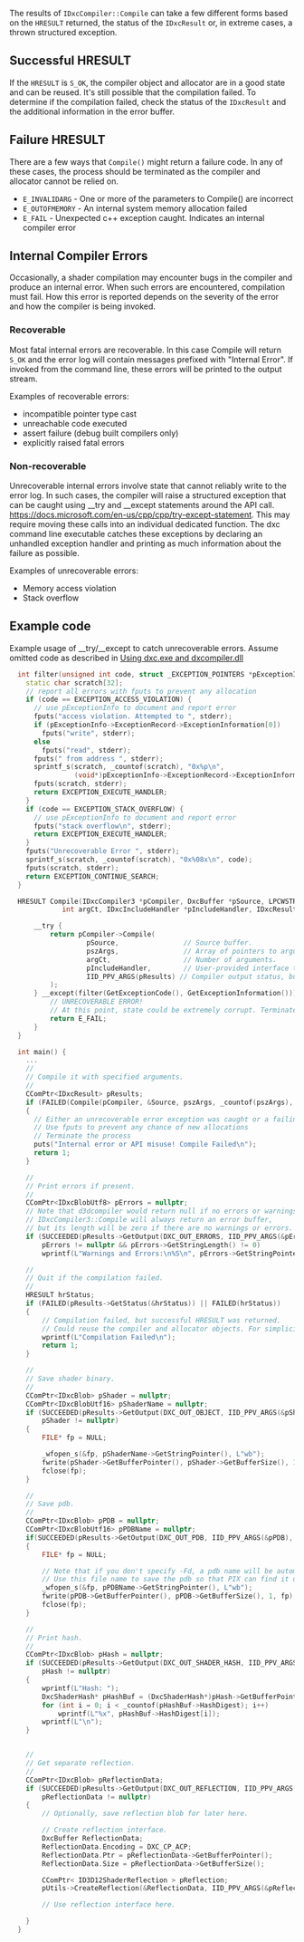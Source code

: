 The results of `IDxcCompiler::Compile` can take a few different forms based on the `HRESULT` returned, the status of the `IDxcResult` or, in extreme cases, a thrown structured exception.

## Successful HRESULT

If the `HRESULT` is `S_OK`, the compiler object and allocator are in a good state and can be reused. It's still possible that the compilation failed. To determine if the compilation failed, check the status of the `IDxcResult` and the additional information in the error buffer.

## Failure HRESULT

There are a few ways that `Compile()` might return a failure code. In any of these cases, the process should be terminated as the compiler and allocator cannot be relied on.

* `E_INVALIDARG` - One or more of the parameters to Compile() are incorrect
* `E_OUTOFMEMORY` - An internal system memory allocation failed
* `E_FAIL` - Unexpected c++ exception caught. Indicates an internal compiler error

## Internal Compiler Errors
Occasionally, a shader compilation may encounter bugs in the compiler and produce an internal error. When such errors are encountered, compilation must fail. How this error is reported depends on the severity of the error and how the compiler is being invoked.

### Recoverable
Most fatal internal errors are recoverable. In this case Compile will return `S_OK` and the error log will contain messages prefixed with "Internal Error". If invoked from the command line, these errors will be printed to the output stream.

Examples of recoverable errors:

* incompatible pointer type cast
* unreachable code executed
* assert failure (debug built compilers only)
* explicitly raised fatal errors

### Non-recoverable
Unrecoverable internal errors involve state that cannot reliably write to the error log. In such cases, the compiler will raise a structured exception that can be caught using __try and __except statements around the API call. https://docs.microsoft.com/en-us/cpp/cpp/try-except-statement. This may require moving these calls into an individual dedicated function. The dxc command line executable catches these exceptions by declaring an unhandled exception handler and printing as much information about the failure as possible.


Examples of unrecoverable errors:

* Memory access violation
* Stack overflow


## Example code
Example usage of __try/__except to catch unrecoverable errors.  Assume omitted code as described in [Using dxc.exe and dxcompiler.dll](Using-dxc.exe-and-dxcompiler.dll)

```c++
  int filter(unsigned int code, struct _EXCEPTION_POINTERS *pExceptionInfo) {
    static char scratch[32];
    // report all errors with fputs to prevent any allocation
    if (code == EXCEPTION_ACCESS_VIOLATION) {
      // use pExceptionInfo to document and report error
      fputs("access violation. Attempted to ", stderr);
      if (pExceptionInfo->ExceptionRecord->ExceptionInformation[0])
        fputs("write", stderr);
      else
        fputs("read", stderr);
      fputs(" from address ", stderr);
      sprintf_s(scratch, _countof(scratch), "0x%p\n", 
                (void*)pExceptionInfo->ExceptionRecord->ExceptionInformation[1]);
      fputs(scratch, stderr);
      return EXCEPTION_EXECUTE_HANDLER;
    }
    if (code == EXCEPTION_STACK_OVERFLOW) {
      // use pExceptionInfo to document and report error
      fputs("stack overflow\n", stderr);
      return EXCEPTION_EXECUTE_HANDLER;
    }
    fputs("Unrecoverable Error ", stderr);
    sprintf_s(scratch, _countof(scratch), "0x%08x\n", code);
    fputs(scratch, stderr);
    return EXCEPTION_CONTINUE_SEARCH;
  }

  HRESULT Compile(IDxcCompiler3 *pCompiler, DxcBuffer *pSource, LPCWSTR pszArgs[],
             int argCt, IDxcIncludeHandler *pIncludeHandler, IDxcResult **pResults) {

      __try {
          return pCompiler->Compile(
                   pSource,                // Source buffer.
                   pszArgs,                // Array of pointers to arguments.
                   argCt,                  // Number of arguments.
                   pIncludeHandler,        // User-provided interface to handle #include directives (optional).
                   IID_PPV_ARGS(pResults) // Compiler output status, buffer, and errors.
          );
      } __except(filter(GetExceptionCode(), GetExceptionInformation())) {
          // UNRECOVERABLE ERROR!
          // At this point, state could be extremely corrupt. Terminate the process
          return E_FAIL;
      }
  }

  int main() {
    ...
    //
    // Compile it with specified arguments.
    //
    CComPtr<IDxcResult> pResults;
    if (FAILED(Compile(pCompiler, &Source, pszArgs, _countof(pszArgs), pIncludeHandler, &pResults)))
    {
      // Either an unrecoverable error exception was caught or a failing HRESULT was returned
      // Use fputs to prevent any chance of new allocations
      // Terminate the process
      puts("Internal error or API misuse! Compile Failed\n");
      return 1;
    }

    //
    // Print errors if present.
    //
    CComPtr<IDxcBlobUtf8> pErrors = nullptr;
    // Note that d3dcompiler would return null if no errors or warnings are present.
    // IDxcCompiler3::Compile will always return an error buffer,
    // but its length will be zero if there are no warnings or errors.
    if (SUCCEEDED(pResults->GetOutput(DXC_OUT_ERRORS, IID_PPV_ARGS(&pErrors), nullptr)) &&
        pErrors != nullptr && pErrors->GetStringLength() != 0)
        wprintf(L"Warnings and Errors:\n%S\n", pErrors->GetStringPointer());

    //
    // Quit if the compilation failed.
    //
    HRESULT hrStatus;
    if (FAILED(pResults->GetStatus(&hrStatus)) || FAILED(hrStatus))
    {
        // Compilation failed, but successful HRESULT was returned.
        // Could reuse the compiler and allocator objects. For simplicity, exit here anyway
        wprintf(L"Compilation Failed\n");
        return 1;
    }

    //
    // Save shader binary.
    //
    CComPtr<IDxcBlob> pShader = nullptr;
    CComPtr<IDxcBlobUtf16> pShaderName = nullptr;
    if (SUCCEEDED(pResults->GetOutput(DXC_OUT_OBJECT, IID_PPV_ARGS(&pShader), &pShaderName)) &&
        pShader != nullptr)
    {
        FILE* fp = NULL;

        _wfopen_s(&fp, pShaderName->GetStringPointer(), L"wb");
        fwrite(pShader->GetBufferPointer(), pShader->GetBufferSize(), 1, fp);
        fclose(fp);
    }

    //
    // Save pdb.
    //
    CComPtr<IDxcBlob> pPDB = nullptr;
    CComPtr<IDxcBlobUtf16> pPDBName = nullptr;
    if(SUCCEEDED(pResults->GetOutput(DXC_OUT_PDB, IID_PPV_ARGS(&pPDB), &pPDBName)))
    {
        FILE* fp = NULL;

        // Note that if you don't specify -Fd, a pdb name will be automatically generated.
        // Use this file name to save the pdb so that PIX can find it quickly.
        _wfopen_s(&fp, pPDBName->GetStringPointer(), L"wb");
        fwrite(pPDB->GetBufferPointer(), pPDB->GetBufferSize(), 1, fp);
        fclose(fp);
    }

    //
    // Print hash.
    //
    CComPtr<IDxcBlob> pHash = nullptr;
    if (SUCCEEDED(pResults->GetOutput(DXC_OUT_SHADER_HASH, IID_PPV_ARGS(&pHash), nullptr)) &&
        pHash != nullptr)
    {
        wprintf(L"Hash: ");
        DxcShaderHash* pHashBuf = (DxcShaderHash*)pHash->GetBufferPointer();
        for (int i = 0; i < _countof(pHashBuf->HashDigest); i++)
            wprintf(L"%x", pHashBuf->HashDigest[i]);
        wprintf(L"\n");
    }


    //
    // Get separate reflection.
    //
    CComPtr<IDxcBlob> pReflectionData;
    if (SUCCEEDED(pResults->GetOutput(DXC_OUT_REFLECTION, IID_PPV_ARGS(&pReflectionData), nullptr)) &&
        pReflectionData != nullptr)
    {
        // Optionally, save reflection blob for later here.

        // Create reflection interface.
        DxcBuffer ReflectionData;
        ReflectionData.Encoding = DXC_CP_ACP;
        ReflectionData.Ptr = pReflectionData->GetBufferPointer();
        ReflectionData.Size = pReflectionData->GetBufferSize();

        CComPtr< ID3D12ShaderReflection > pReflection;
        pUtils->CreateReflection(&ReflectionData, IID_PPV_ARGS(&pReflection));

        // Use reflection interface here.

    }
  }
```

